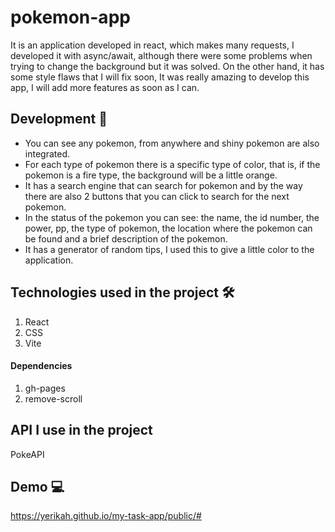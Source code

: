 # pokemon-app 
It is an application developed in react, which makes many requests, I developed it with async/await, although there were some problems when trying to change the background but it was solved. On the other hand, it has some style flaws that I will fix soon, It was really amazing to develop this app, I will add more features as soon as I can.
## Development 🧱
- You can see any pokemon, from anywhere and shiny pokemon are also integrated.
- For each type of pokemon there is a specific type of color, that is, if the pokemon is a fire type, the background will be a little orange.
- It has a search engine that can search for pokemon and by the way there are also 2 buttons that you can click to search for the next pokemon.
- In the status of the pokemon you can see: the name, the id number, the power, pp, the type of pokemon, the location where the pokemon can be found and a brief description of the pokemon.
- It has a generator of random tips, I used this to give a little color to the application.
## Technologies used in the project 🛠
1. React
1. CSS
1. Vite
#### Dependencies
1. gh-pages
1. remove-scroll
## API I use in the project
PokeAPI 

## Demo 💻

https://yerikah.github.io/my-task-app/public/#
